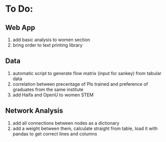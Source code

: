 # To Do:
## Web App
1. add basic analysis to women section
2. bring order to text printing library

## Data
1. automatic script to generate flow matrix (input for sankey) from tabular data
2. correlation between precentage of PIs trained and preference of graduates from the same institute
3. add Haifa and OpenU to women STEM

## Network Analysis
1. add all connections between nodes as a dictionary
2. add a weight between them, calculate straight from table, load it with pandas to get correct lines
    and columns

